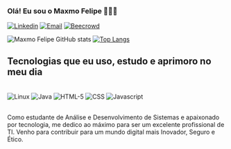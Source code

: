 
### Olá! Eu sou o Maxmo Felipe 🙋🏻‍♂️

[![Linkedin](https://img.shields.io/badge/LinkedIn-0077B5?style=for-the-badge&logo=linkedin&logoColor=white)](https://www.linkedin.com/in/maxmo-ferreira/)
[![Email](https://img.shields.io/badge/Gmail-D14836?style=for-the-badge&logo=gmail&logoColor=white)](mailto:maxmoferreira@gmail.com)
[![Beecrowd](https://img.shields.io/badge/beecrowd-993399?style=for-the-badge&logo=Becrowd&logoColor=white)](https://judge.beecrowd.com/pt/profile/963794)


![Maxmo Felipe GitHub stats](https://github-readme-stats.vercel.app/api?username=Maxmo-Felipe&show_icons=true&theme=merko)
[![Top Langs](https://github-readme-stats.vercel.app/api/top-langs/?username=Maxmo-Felipe)](https://github.com/anuraghazra/github-readme-stats)

## Tecnologias que eu uso, estudo e aprimoro no meu dia

<div style="display: inline_block"><br/>
    <img align="center" alt="Linux" src="https://img.shields.io/badge/Linux-FCC624?style=for-the-badge&logo=linux&logoColor=black" />
    <img align="center" alt="Java" src="https://img.shields.io/badge/Java-ED8B00?style=for-the-badge&logo=openjdk&logoColor=white"/>
    <img align="center" alt="HTML-5" src="https://img.shields.io/badge/HTML5-E34F26?style=for-the-badge&logo=html5&logoColor=white"/>
    <img align="center" alt="CSS" src="https://img.shields.io/badge/CSS3-1572B6?style=for-the-badge&logo=css3&logoColor=white"/>
    <img align="center" alt="Javascript" src="https://img.shields.io/badge/JavaScript-F7DF1E?style=for-the-badge&logo=javascript&logoColor=black"/>
</div><br/>

Como estudante de Análise e Desenvolvimento de Sistemas e apaixonado por tecnologia, me dedico ao máximo para ser um excelente profissional de TI. Venho para contribuir para um mundo digital mais Inovador, Seguro e Ético.
